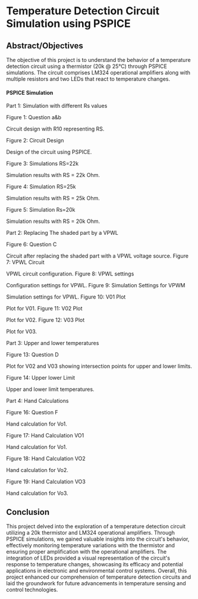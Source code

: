 # Temperature Detection Circuit Simulation using PSPICE
## Abstract/Objectives
The objective of this project is to understand the behavior of a temperature detection circuit using a thermistor (20k @ 25°C) through PSPICE simulations. The circuit comprises LM324 operational amplifiers along with multiple resistors and two LEDs that react to temperature changes.


#### PSPICE Simulation
Part 1: Simulation with different Rs values

Figure 1: Question a&b

Circuit design with R10 representing RS.

Figure 2: Circuit Design

Design of the circuit using PSPICE.

Figure 3: Simulations RS=22k

Simulation results with RS = 22k Ohm.

Figure 4: Simulation RS=25k

Simulation results with RS = 25k Ohm.

Figure 5: Simulation Rs=20k

Simulation results with RS = 20k Ohm.

Part 2: Replacing The shaded part by a VPWL

Figure 6: Question C

Circuit after replacing the shaded part with a VPWL voltage source.
Figure 7: VPWL Circuit

VPWL circuit configuration.
Figure 8: VPWL settings

Configuration settings for VPWL.
Figure 9: Simulation Settings for VPWM

Simulation settings for VPWL.
Figure 10: V01 Plot

Plot for V01.
Figure 11: V02 Plot

Plot for V02.
Figure 12: V03 Plot

Plot for V03.

Part 3: Upper and lower temperatures

Figure 13: Question D

Plot for V02 and V03 showing intersection points for upper and lower limits.

Figure 14: Upper lower Limit

Upper and lower limit temperatures.

Part 4: Hand Calculations

Figure 16: Question F

Hand calculation for Vo1.

Figure 17: Hand Calculation VO1

Hand calculation for Vo1.

Figure 18: Hand Calculation VO2

Hand calculation for Vo2.

Figure 19: Hand Calculation VO3

Hand calculation for Vo3.

## Conclusion
This project delved into the exploration of a temperature detection circuit utilizing a 20k thermistor and LM324 operational amplifiers. Through PSPICE simulations, we gained valuable insights into the circuit's behavior, effectively monitoring temperature variations with the thermistor and ensuring proper amplification with the operational amplifiers. The integration of LEDs provided a visual representation of the circuit's response to temperature changes, showcasing its efficacy and potential applications in electronic and environmental control systems. Overall, this project enhanced our comprehension of temperature detection circuits and laid the groundwork for future advancements in temperature sensing and control technologies.
